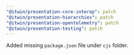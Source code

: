 ```yaml
---
"@itwin/presentation-core-interop": patch
"@itwin/presentation-hierarchies": patch
"@itwin/presentation-opentelemetry": patch
"@itwin/presentation-testing": patch
---
```


Added missing `package.json` file under `cjs` folder.
